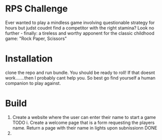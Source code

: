 # RPS Challenge

Ever wanted to play a mindless game involving questionable strategy for hours but judst coudnt find a competitor with the right stamina?
Look no further - finally: a tireless and worthy apponent for the classic childhood game: "Rock Paper, Scissors"

# Installation
clone the repo and run bundle. You should be ready to roll!
If that doesnt work.......then I probably cant help you. So best go find yourself a human companion to play against.

# Build
1. Create a website where the user can enter their name to start a game
  TODO
    i. Create a welcome page that is a form requesting the players name. Return a page with their name in lights upon subnissionn
  DONE
2. 
  
  
